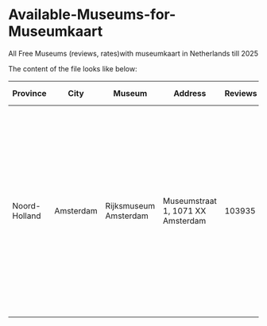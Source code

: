 # Available-Museums-for-Museumkaart
All Free Museums (reviews, rates)with museumkaart in Netherlands till 2025

The content of the file looks like below:

| Province       | City        | Museum               | Address                                | Reviews | Opening Hours                                                                                                                                                         | Travel Time | Rating |
|----------------|-------------|----------------------|----------------------------------------|---------|-----------------------------------------------------------------------------------------------------------------------------------------------------------------------|--------------|--------|
| Noord-Holland  | Amsterdam   | Rijksmuseum Amsterdam| Museumstraat 1, 1071 XX Amsterdam       | 103935  | Monday: 9:00 AM – 5:00 PM<br>Tuesday: 9:00 AM – 5:00 PM<br>Wednesday: 9:00 AM – 5:00 PM<br>Thursday: 9:00 AM – 5:00 PM<br>Friday: 9:00 AM – 5:00 PM<br>Saturday: 9:00 AM – 5:00 PM<br>Sunday: 9:00 AM – 5:00 PM | 16 mins     | 4.7    |

